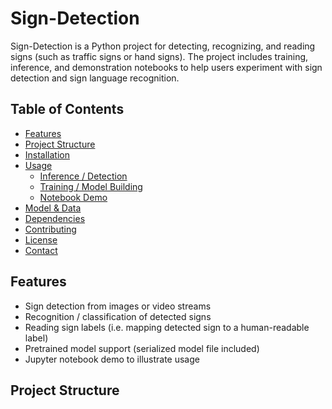 # Sign-Detection

Sign-Detection is a Python project for detecting, recognizing, and reading signs (such as traffic signs or hand signs). The project includes training, inference, and demonstration notebooks to help users experiment with sign detection and sign language recognition.

## Table of Contents

- [Features](#features)  
- [Project Structure](#project-structure)  
- [Installation](#installation)  
- [Usage](#usage)  
  - [Inference / Detection](#inference-–-detection)  
  - [Training / Model Building](#training-–-model-building)  
  - [Notebook Demo](#notebook-demo)  
- [Model & Data](#model--data)  
- [Dependencies](#dependencies)  
- [Contributing](#contributing)  
- [License](#license)  
- [Contact](#contact)  

## Features

- Sign detection from images or video streams  
- Recognition / classification of detected signs  
- Reading sign labels (i.e. mapping detected sign to a human-readable label)  
- Pretrained model support (serialized model file included)  
- Jupyter notebook demo to illustrate usage  

## Project Structure

